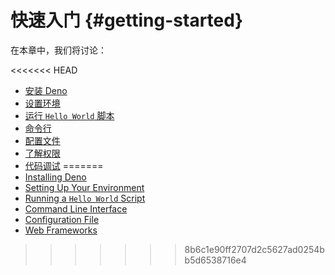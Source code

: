 # 快速入门 {#getting-started}

在本章中，我们将讨论：

<<<<<<< HEAD
- [安装 Deno](./getting_started/installation.md)
- [设置环境](./getting_started/setup_your_environment.md)
- [运行 `Hello World` 脚本](./getting_started/first_steps.md)
- [命令行](./getting_started/command_line_interface.md)
- [配置文件](./getting_started/configuration_file.md)
- [了解权限](./getting_started/permissions.md)
- [代码调试](./getting_started/debugging_your_code.md)
=======
- [Installing Deno](./getting_started/installation.md)
- [Setting Up Your Environment](./getting_started/setup_your_environment.md)
- [Running a `Hello World` Script](./getting_started/first_steps.md)
- [Command Line Interface](./getting_started/command_line_interface.md)
- [Configuration File](./getting_started/configuration_file.md)
- [Web Frameworks](./getting_started/web_frameworks.md)
>>>>>>> 8b6c1e90ff2707d2c5627ad0254bb5d6538716e4
